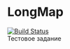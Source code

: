 # LongMap
[![Build Status](https://travis-ci.org/NickBlackLion/LongMap.svg?branch=master)](https://travis-ci.org/NickBlackLion/LongMap)
<br>Тестовое задание
